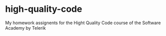 high-quality-code
=================

My homework assignents for the Hight Quality Code course of the Software Academy by Telerik